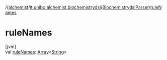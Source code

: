 //[alchemist](../../../index.md)/[it.unibo.alchemist.biochemistrydsl](../index.md)/[BiochemistrydslParser](index.md)/[ruleNames](rule-names.md)

# ruleNames

[jvm]\
val [ruleNames](rule-names.md): [Array](https://kotlinlang.org/api/latest/jvm/stdlib/kotlin/-array/index.html)<[String](https://docs.oracle.com/javase/8/docs/api/java/lang/String.html)>
